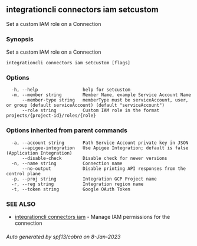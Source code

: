 ## integrationcli connectors iam setcustom

Set a custom IAM role on a Connection

### Synopsis

Set a custom IAM role on a Connection

```
integrationcli connectors iam setcustom [flags]
```

### Options

```
  -h, --help                 help for setcustom
  -m, --member string        Member Name, example Service Account Name
      --member-type string   memberType must be serviceAccount, user, or group (default serviceAccount) (default "serviceAccount")
      --role string          Custom IAM role in the format projects/{project-id}/roles/{role}
```

### Options inherited from parent commands

```
  -a, --account string       Path Service Account private key in JSON
      --apigee-integration   Use Apigee Integration; default is false (Application Integration)
      --disable-check        Disable check for newer versions
  -n, --name string          Connection name
      --no-output            Disable printing API responses from the control plane
  -p, --proj string          Integration GCP Project name
  -r, --reg string           Integration region name
  -t, --token string         Google OAuth Token
```

### SEE ALSO

* [integrationcli connectors iam](integrationcli_connectors_iam.md)	 - Manage IAM permissions for the connection

###### Auto generated by spf13/cobra on 8-Jan-2023
